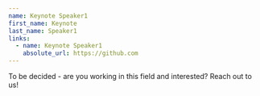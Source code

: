 ```yaml
---
name: Keynote Speaker1
first_name: Keynote
last_name: Speaker1
links:
  - name: Keynote Speaker1
    absolute_url: https://github.com
---
```


To be decided - are you working in this field and interested? Reach out to us!